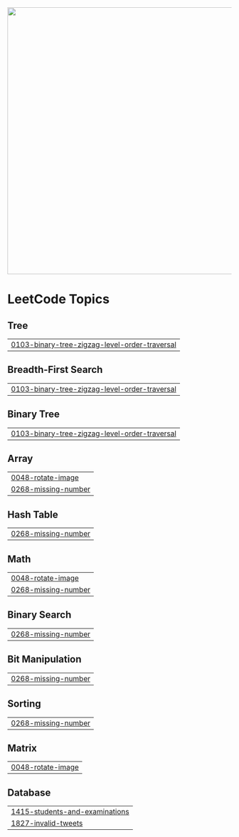 <img src="https://readmecodegen.vercel.app/api/leetcode-stats/DSC_27?theme=gradient&acceptance=false&reputation=false" width="600" />


<!---LeetCode Topics Start-->
# LeetCode Topics
## Tree
|  |
| ------- |
| [0103-binary-tree-zigzag-level-order-traversal](https://github.com/DheerajSChauhan/dsc-is-coding-wooW-/tree/master/0103-binary-tree-zigzag-level-order-traversal) |
## Breadth-First Search
|  |
| ------- |
| [0103-binary-tree-zigzag-level-order-traversal](https://github.com/DheerajSChauhan/dsc-is-coding-wooW-/tree/master/0103-binary-tree-zigzag-level-order-traversal) |
## Binary Tree
|  |
| ------- |
| [0103-binary-tree-zigzag-level-order-traversal](https://github.com/DheerajSChauhan/dsc-is-coding-wooW-/tree/master/0103-binary-tree-zigzag-level-order-traversal) |
## Array
|  |
| ------- |
| [0048-rotate-image](https://github.com/DheerajSChauhan/dsc-is-coding-wooW-/tree/master/0048-rotate-image) |
| [0268-missing-number](https://github.com/DheerajSChauhan/dsc-is-coding-wooW-/tree/master/0268-missing-number) |
## Hash Table
|  |
| ------- |
| [0268-missing-number](https://github.com/DheerajSChauhan/dsc-is-coding-wooW-/tree/master/0268-missing-number) |
## Math
|  |
| ------- |
| [0048-rotate-image](https://github.com/DheerajSChauhan/dsc-is-coding-wooW-/tree/master/0048-rotate-image) |
| [0268-missing-number](https://github.com/DheerajSChauhan/dsc-is-coding-wooW-/tree/master/0268-missing-number) |
## Binary Search
|  |
| ------- |
| [0268-missing-number](https://github.com/DheerajSChauhan/dsc-is-coding-wooW-/tree/master/0268-missing-number) |
## Bit Manipulation
|  |
| ------- |
| [0268-missing-number](https://github.com/DheerajSChauhan/dsc-is-coding-wooW-/tree/master/0268-missing-number) |
## Sorting
|  |
| ------- |
| [0268-missing-number](https://github.com/DheerajSChauhan/dsc-is-coding-wooW-/tree/master/0268-missing-number) |
## Matrix
|  |
| ------- |
| [0048-rotate-image](https://github.com/DheerajSChauhan/dsc-is-coding-wooW-/tree/master/0048-rotate-image) |
## Database
|  |
| ------- |
| [1415-students-and-examinations](https://github.com/DheerajSChauhan/dsc-is-coding-wooW-/tree/master/1415-students-and-examinations) |
| [1827-invalid-tweets](https://github.com/DheerajSChauhan/dsc-is-coding-wooW-/tree/master/1827-invalid-tweets) |
<!---LeetCode Topics End-->